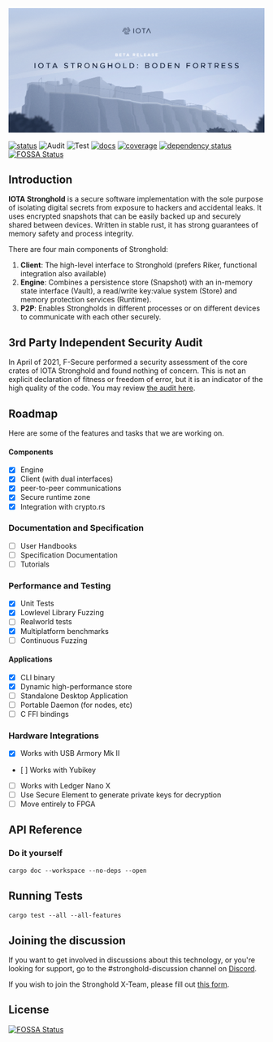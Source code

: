 ![banner](./.meta/stronghold_beta.png)

[![status](https://img.shields.io/badge/Status-Beta-green.svg)](https://github.com/iotaledger/stronghold.rs)
![Audit](https://github.com/iotaledger/stronghold.rs/workflows/Audit/badge.svg?branch=dev)
![Test](https://github.com/iotaledger/stronghold.rs/workflows/Test/badge.svg)
[![docs](https://img.shields.io/badge/Docs-Official-red.svg)](https://stronghold.docs.iota.org)
[![coverage](https://coveralls.io/repos/github/iotaledger/stronghold.rs/badge.svg?branch=dev)](https://coveralls.io/github/iotaledger/stronghold.rs?branch=dev)
[![dependency status](https://deps.rs/repo/github/iotaledger/stronghold.rs/status.svg)](https://deps.rs/repo/github/iotaledger/stronghold.rs)
[![FOSSA Status](https://app.fossa.com/api/projects/git%2Bgithub.com%2Fiotaledger%2Fstronghold.rs.svg?type=shield)](https://app.fossa.com/projects/git%2Bgithub.com%2Fiotaledger%2Fstronghold.rs?ref=badge_shield)

## Introduction
[summary]: #summary

**IOTA Stronghold** is a secure software implementation with the sole purpose of isolating digital secrets from exposure to hackers and accidental leaks. It uses encrypted snapshots that can be easily backed up and securely shared between devices. Written in stable rust, it has strong guarantees of memory safety and process integrity. 

There are four main components of Stronghold:
1. **Client**: The high-level interface to Stronghold (prefers Riker, functional integration also available)
2. **Engine**: Combines a persistence store (Snapshot) with an in-memory state interface (Vault), a read/write key:value system (Store) and memory protection services (Runtime).
3. **P2P**: Enables Strongholds in different processes or on different devices to communicate with each other securely.

## 3rd Party Independent Security Audit
In April of 2021, F-Secure performed a security assessment of the core crates of IOTA Stronghold and found nothing of concern. This is not an explicit declaration of fitness or freedom of error, but it is an indicator of the high quality of the code. You may review [the audit here](https://github.com/iotaledger/stronghold.rs/blob/dev/docs/meta/Audit.pdf).

## Roadmap
Here are some of the features and tasks that we are working on.


#### Components
- [x] Engine
- [x] Client (with dual interfaces)
- [x] peer-to-peer communications
- [x] Secure runtime zone 
- [x] Integration with crypto.rs 

### Documentation and Specification
- [ ] User Handbooks
- [ ] Specification Documentation
- [ ] Tutorials

### Performance and Testing
- [x] Unit Tests
- [x] Lowlevel Library Fuzzing
- [ ] Realworld tests
- [x] Multiplatform benchmarks
- [ ] Continuous Fuzzing

#### Applications
- [x] CLI binary
- [x] Dynamic high-performance store 
- [ ] Standalone Desktop Application
- [ ] Portable Daemon (for nodes, etc)
- [ ] C FFI bindings

### Hardware Integrations
- [x] Works with USB Armory Mk II
- [ ] Works with Yubikey
- [ ] Works with Ledger Nano X
- [ ] Use Secure Element to generate private keys for decryption
- [ ] Move entirely to FPGA

## API Reference
### Do it yourself
```
cargo doc --workspace --no-deps --open
```
## Running Tests
```
cargo test --all --all-features
```

## Joining the discussion
If you want to get involved in discussions about this technology, or you're looking for support, go to the #stronghold-discussion channel on [Discord](https://discord.iota.org/).

If you wish to join the Stronghold X-Team, please fill out [this form](https://forms.gle/AUdjcp4kCRLgG3Qd9).

## License
[![FOSSA Status](https://app.fossa.com/api/projects/git%2Bgithub.com%2Fiotaledger%2Fstronghold.rs.svg?type=large)](https://app.fossa.com/projects/git%2Bgithub.com%2Fiotaledger%2Fstronghold.rs?ref=badge_large)
